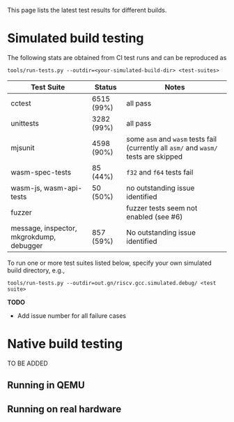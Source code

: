 This page lists the latest test results for different builds.

# Simulated build testing

The following stats are obtained from CI test runs and can be reproduced as
```
tools/run-tests.py --outdir=<your-simulated-build-dir> <test-suites>
```

| Test Suite | Status | Notes |
| - | - | - |
| cctest | 6515 (99%) | all pass |
| unittests | 3282 (99%) | all pass |
| mjsunit | 4598 (90%) | some `asm` and `wasm` tests fail (currently all `asm/` and `wasm/` tests are skipped|
| wasm-spec-tests | 85 (44%) | `f32` and `f64` tests fail |
| wasm-js, wasm-api-tests | 50 (50%) |  no outstanding issue identified|
| fuzzer | | fuzzer tests seem not enabled (see #6)|
| message, inspector, mkgrokdump, debugger | 857 (59%) | No outstanding issue identified |

To run one or more test suites listed below, specify your own simulated build directory, e.g.,
```
tools/run-tests.py --outdir=out.gn/riscv.gcc.simulated.debug/ <test suite>
```

**TODO**
- Add issue number for all failure cases

# Native build testing

TO BE ADDED

## Running in QEMU

## Running on real hardware 